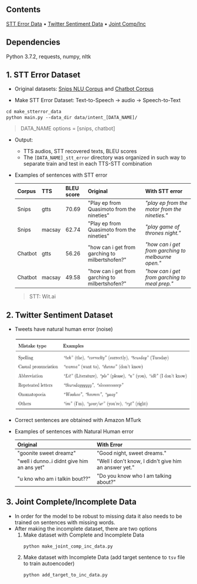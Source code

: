 ## Contents
[STT Error Data](#1-stt-error-dataset) • [Twitter Sentiment Data](#2-twitter-sentiment-dataset) • [Joint Comp/Inc](#3-joint-completeincomplete-data)

## Dependencies
Python 3.7.2, requests, numpy, nltk

## 1. STT Error Dataset
* Original datasets: [Snips NLU Corpus](https://github.com/snipsco/nlu-benchmark) and [Chatbot Corpus](https://github.com/sebischair/NLU-Evaluation-Corpora)

* Make STT Error Dataset: Text-to-Speech -> audio -> Speech-to-Text
```
cd make_stterror_data
python main.py --data_dir data/intent_[DATA_NAME]/
```
> DATA_NAME options = [snips, chatbot]

* Output:
    * TTS audios, STT recovered texts, BLEU scores
    * The `[DATA_NAME]_stt_error` directory was organized in such way to separate train and test in each TTS-STT combination
    
* Examples of sentences with STT error

    | Corpus | TTS    | BLEU score | Original | With STT error |
    | ------ | ------ | ---------- | -------- | -------------- |
    | Snips  | gtts   | 70.69      | "Play ep from Quasimoto from the nineties"      | *"play ep from the motor from the nineties."* |		
    | Snips  | macsay | 62.74      | "Play ep from Quasimoto from the nineties"      | *"play game of thrones night."* |
    | Chatbot| gtts   | 56.26      | "how can i get from garching to milbertshofen?" | *"how can i get from garching to melbourne open."* |
    | Chatbot| macsay | 49.58      | "how can i get from garching to milbertshofen?" | *"how can i get from garching to meal prep."* |
    > STT: Wit.ai

## 2. Twitter Sentiment Dataset
* Tweets have natural human error (noise)
    <p align="left">
    <img src="./assets/twitter_error_types.png" height="200" alt="Error types">
    </p>
* Correct sentences are obtained with Amazon MTurk
    
* Examples of sentences with Natural Human error

    | Original | With Error |
    | -------- | ---------- |
    | "goonite  sweet dreamz" | "Good night, sweet dreams." |
    | "well i dunno..i didnt give him an ans yet" | "Well I don't know, I didn't give him an answer yet." |
    | "u kno who am i talkin bout??" | "Do you know who I am talking about?" |

## 3. Joint Complete/Incomplete Data
* In order for the model to be robust to missing data it also needs to be trained on sentences with missing words.
* After making the incomplete dataset, there are two options
   1. Make dataset with Complete and Incomplete Data
      ```
      python make_joint_comp_inc_data.py
      ```
   2. Make dataset with Incomplete Data (add target sentence to `tsv` file to train autoencoder)
      ```
      python add_target_to_inc_data.py
      ```